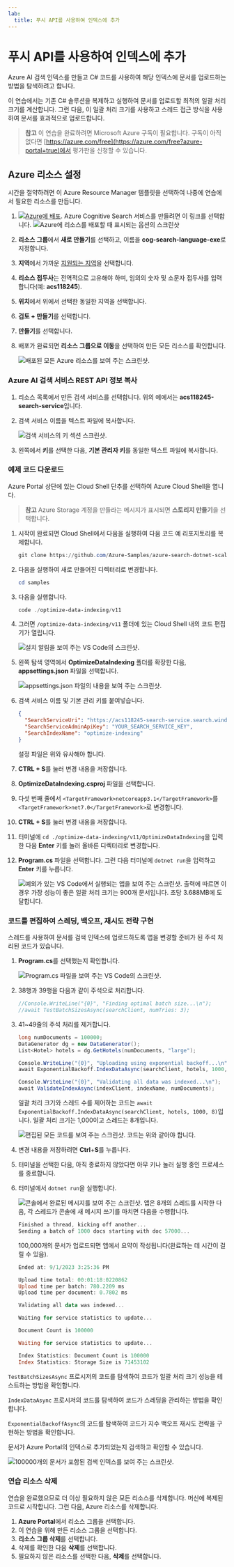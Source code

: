 ```yaml
---
lab:
  title: 푸시 API를 사용하여 인덱스에 추가
---
```


# 푸시 API를 사용하여 인덱스에 추가

Azure AI 검색 인덱스를 만들고 C# 코드를 사용하여 해당 인덱스에 문서를 업로드하는 방법을 탐색하려고 합니다.

이 연습에서는 기존 C# 솔루션을 복제하고 실행하여 문서를 업로드할 최적의 일괄 처리 크기를 계산합니다. 그런 다음, 이 일괄 처리 크기를 사용하고 스레드 접근 방식을 사용하여 문서를 효과적으로 업로드합니다.

> **참고** 이 연습을 완료하려면 Microsoft Azure 구독이 필요합니다. 구독이 아직 없다면 [https://azure.com/free](https://azure.com/free?azure-portal=true)에서 평가판을 신청할 수 있습니다.

## Azure 리소스 설정

시간을 절약하려면 이 Azure Resource Manager 템플릿을 선택하여 나중에 연습에서 필요한 리소스를 만듭니다.

1. [![Azure에 배포](../media/07-media/deploy-azure.svg)](https://portal.azure.com/#create/Microsoft.Template/uri/https%3A%2F%2Fraw.githubusercontent.com%2FMicrosoftLearning%2Fmslearn-doc-intelligence%2Fmain%2Fcognitive-search%2Fazuredeploy.json). Azure Cognitive Search 서비스를 만들려면 이 링크를 선택합니다.
    ![Azure에 리소스를 배포할 때 표시되는 옵션의 스크린샷](../media/07-media/deploy-azure-resources.png)
1. **리소스 그룹**에서 **새로 만들기**를 선택하고, 이름을 **cog-search-language-exe**로 지정합니다.
1. **지역**에서 가까운 [지원되는 지역](/azure/ai-services/language-service/custom-text-classification/service-limits#regional-availability)을 선택합니다.
1. **리소스 접두사**는 전역적으로 고유해야 하며, 임의의 숫자 및 소문자 접두사를 입력합니다(예: **acs118245**).
1. **위치**에서 위에서 선택한 동일한 지역을 선택합니다.
1. **검토 + 만들기**를 선택합니다.
1. **만들기**를 선택합니다.
1. 배포가 완료되면 **리소스 그룹으로 이동**을 선택하여 만든 모든 리소스를 확인합니다.

    ![배포된 모든 Azure 리소스를 보여 주는 스크린샷.](../media/07-media/azure-resources-created.png)

### Azure AI 검색 서비스 REST API 정보 복사

1. 리소스 목록에서 만든 검색 서비스를 선택합니다. 위의 예에서는 **acs118245-search-service**입니다.
1. 검색 서비스 이름을 텍스트 파일에 복사합니다.

    ![검색 서비스의 키 섹션 스크린샷.](../media/07-media/search-api-keys-exercise-version.png)
1. 왼쪽에서 **키**를 선택한 다음, **기본 관리자 키**를 동일한 텍스트 파일에 복사합니다.

### 예제 코드 다운로드

Azure Portal 상단에 있는 Cloud Shell 단추를 선택하여 Azure Cloud Shell을 엽니다.
> **참고** Azure Storage 계정을 만들라는 메시지가 표시되면 **스토리지 만들기**을 선택합니다.

1. 시작이 완료되면 Cloud Shell에서 다음을 실행하여 다음 코드 예 리포지토리를 복제합니다.

    ```powershell
    git clone https://github.com/Azure-Samples/azure-search-dotnet-scale.git samples
    ```

1. 다음을 실행하여 새로 만들어진 디렉터리로 변경합니다.

    ```powershell
    cd samples
    ```

1. 다음을 실행합니다.

    ```powershell
    code ./optimize-data-indexing/v11
    ```

1. 그러면 `/optimize-data-indexing/v11` 폴더에 있는 Cloud Shell 내의 코드 편집기가 열립니다.

    ![설치 알림을 보여 주는 VS Code의 스크린샷.](../media/07-media/setup-visual-studio-code-solution.png)
1. 왼쪽 탐색 영역에서 **OptimizeDataIndexing** 폴더를 확장한 다음, **appsettings.json** 파일을 선택합니다.

    ![appsettings.json 파일의 내용을 보여 주는 스크린샷.](../media/07-media/update-app-settings.png)
1. 검색 서비스 이름 및 기본 관리 키를 붙여넣습니다.

    ```json
    {
      "SearchServiceUri": "https://acs118245-search-service.search.windows.net",
      "SearchServiceAdminApiKey": "YOUR_SEARCH_SERVICE_KEY",
      "SearchIndexName": "optimize-indexing"
    }
    ```

    설정 파일은 위와 유사해야 합니다.
1. **CTRL + S**를 눌러 변경 내용을 저장합니다.
1. **OptimizeDataIndexing.csproj** 파일을 선택합니다. <!-- Added this and the next two steps in case we can't update the file in the repo that holds these (seems to be separate from the other labs)-->
1. 다섯 번째 줄에서 `<TargetFramework>netcoreapp3.1</TargetFramework>`를 `<TargetFramework>net7.0</TargetFramework>`로 변경합니다. <!--- can be removed if no longer needed based on the above-->
1. **CTRL + S**를 눌러 변경 내용을 저장합니다.<!--- can be removed if no longer needed based on the above-->
1. 터미널에 `cd ./optimize-data-indexing/v11/OptimizeDataIndexing`을 입력한 다음 **Enter** 키를 눌러 올바른 디렉터리로 변경합니다.
1. **Program.cs** 파일을 선택합니다. 그런 다음 터미널에 `dotnet run`을 입력하고 **Enter** 키를 누릅니다.

    ![예외가 있는 VS Code에서 실행되는 앱을 보여 주는 스크린샷.](../media/07-media/debug-application.png)
출력에 따르면 이 경우 가장 성능이 좋은 일괄 처리 크기는 900개 문서입니다. 초당 3.688MB에 도달합니다.

### 코드를 편집하여 스레딩, 백오프, 재시도 전략 구현

스레드를 사용하여 문서를 검색 인덱스에 업로드하도록 앱을 변경할 준비가 된 주석 처리된 코드가 있습니다.

1. **Program.cs**를 선택했는지 확인합니다.

    ![Program.cs 파일을 보여 주는 VS Code의 스크린샷.](../media/07-media/edit-program-code.png)
1. 38행과 39행을 다음과 같이 주석으로 처리합니다.

    ```csharp
    //Console.WriteLine("{0}", "Finding optimal batch size...\n");
    //await TestBatchSizesAsync(searchClient, numTries: 3);
    ```

1. 41~49줄의 주석 처리를 제거합니다.

    ```csharp
    long numDocuments = 100000;
    DataGenerator dg = new DataGenerator();
    List<Hotel> hotels = dg.GetHotels(numDocuments, "large");

    Console.WriteLine("{0}", "Uploading using exponential backoff...\n");
    await ExponentialBackoff.IndexDataAsync(searchClient, hotels, 1000, 8);

    Console.WriteLine("{0}", "Validating all data was indexed...\n");
    await ValidateIndexAsync(indexClient, indexName, numDocuments);
    ```

    일괄 처리 크기와 스레드 수를 제어하는 ​​코드는 `await ExponentialBackoff.IndexDataAsync(searchClient, hotels, 1000, 8)`입니다. 일괄 처리 크기는 1,000이고 스레드는 8개입니다.

    ![편집된 모든 코드를 보여 주는 스크린샷.](../media/07-media/thread-code-ready.png)
    코드는 위와 같아야 합니다.

1. 변경 내용을 저장하려면 **Ctrl**+**S**를 누릅니다.
1. 터미널을 선택한 다음, 아직 종료하지 않았다면 아무 키나 눌러 실행 중인 프로세스를 종료합니다.
1. 터미널에서 `dotnet run`을 실행합니다.

    ![콘솔에서 완료된 메시지를 보여 주는 스크린샷.](../media/07-media/upload-hundred-thousand-documents.png)
    앱은 8개의 스레드를 시작한 다음, 각 스레드가 콘솔에 새 메시지 쓰기를 마치면 다음을 수행합니다.

    ```powershell
    Finished a thread, kicking off another...
    Sending a batch of 1000 docs starting with doc 57000...
    ```

    100,000개의 문서가 업로드되면 앱에서 요약이 작성됩니다(완료하는 데 시간이 걸릴 수 있음).

    ```powershell
    Ended at: 9/1/2023 3:25:36 PM
    
    Upload time total: 00:01:18:0220862
    Upload time per batch: 780.2209 ms
    Upload time per document: 0.7802 ms
    
    Validating all data was indexed...
    
    Waiting for service statistics to update...
    
    Document Count is 100000
    
    Waiting for service statistics to update...
    
    Index Statistics: Document Count is 100000
    Index Statistics: Storage Size is 71453102
    
    ``````

`TestBatchSizesAsync` 프로시저의 코드를 탐색하여 코드가 일괄 처리 크기 성능을 테스트하는 방법을 확인합니다.

`IndexDataAsync` 프로시저의 코드를 탐색하여 코드가 스레딩을 관리하는 방법을 확인합니다.

`ExponentialBackoffAsync`의 코드를 탐색하여 코드가 지수 백오프 재시도 전략을 구현하는 방법을 확인합니다.

문서가 Azure Portal의 인덱스로 추가되었는지 검색하고 확인할 수 있습니다.

![100000개의 문서가 포함된 검색 인덱스를 보여 주는 스크린샷.](../media/07-media/check-search-service-index.png)

### 연습 리소스 삭제

연습을 완료했으므로 더 이상 필요하지 않은 모든 리소스를 삭제합니다. 머신에 복제된 코드로 시작합니다. 그런 다음, Azure 리소스를 삭제합니다.

1. **Azure Portal**에서 리소스 그룹을 선택합니다.
1. 이 연습을 위해 만든 리소스 그룹을 선택합니다.
1. **리소스 그룹 삭제**를 선택합니다. 
1. 삭제를 확인한 다음 **삭제**를 선택합니다.
1. 필요하지 않은 리소스를 선택한 다음, **삭제**를 선택합니다.
